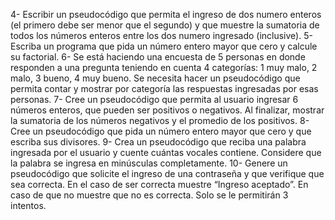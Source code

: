 
4- Escribir un pseudocódigo que permita el ingreso de dos numero enteros (el primero debe ser
menor que el segundo) y que muestre la sumatoria de todos los números enteros entre los dos
numero ingresado (inclusive).
5- Escriba un programa que pida un número entero mayor que cero y calcule su factorial.
6- Se está haciendo una encuesta de 5 personas en donde responden a una pregunta teniendo en
cuenta 4 categorías: 1 muy malo, 2 malo, 3 bueno, 4 muy bueno. Se necesita hacer un
pseudocódigo que permita contar y mostrar por categoría las respuestas ingresadas por esas
personas.
7- Cree un pseudocódigo que permita al usuario ingresar 6 números enteros, que pueden ser
positivos o negativos. Al finalizar, mostrar la sumatoria de los números negativos y el promedio de
los positivos.
8- Cree un pseudocódigo que pida un número entero mayor que cero y que escriba sus divisores.
9- Crea un pseudocódigo que reciba una palabra ingresada por el usuario y cuente cuántas vocales
contiene. Considere que la palabra se ingresa en minúsculas completamente.
10- Genere un pseudocódigo que solicite el ingreso de una contraseña y que verifique que sea
correcta. En el caso de ser correcta muestre “Ingreso aceptado”. En caso de que no muestre que
no es correcta. Solo se le permitirán 3 intentos.